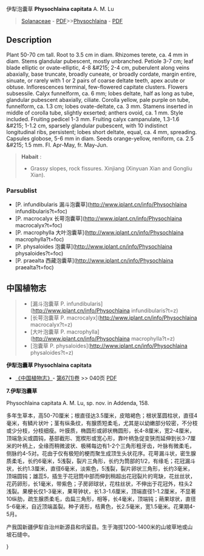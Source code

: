 伊犁泡囊草 **Physochlaina capitata** A. M. Lu

> [Solanaceae](http://www.iplant.cn/info/Solanaceae?t=foc) - [PDF](http://www.iplant.cn/foc/pdf/Solanaceae.pdf)>>[Physochlaina](http://www.iplant.cn/info/Physochlaina?t=foc) - [PDF](http://www.iplant.cn/foc/pdf/Physochlaina.pdf)

## Description

Plant 50-70 cm tall. Root to 3.5 cm in diam. Rhizomes terete, ca. 4 mm in diam. Stems glandular pubescent, mostly unbranched. Petiole 3-7 cm; leaf blade elliptic or ovate-elliptic, 4-8 &amp;#215; 2-4 cm, puberulent along veins abaxially, base truncate, broadly cuneate, or broadly cordate, margin entire, sinuate, or rarely with 1 or 2 pairs of coarse deltate teeth, apex acute or obtuse. Inflorescences terminal, few-flowered capitate clusters. Flowers subsessile. Calyx funnelform, ca. 6 mm; lobes deltate, half as long as tube, glandular pubescent abaxially, ciliate. Corolla yellow, pale purple on tube, funnelform, ca. 1.3 cm; lobes ovate-deltate, ca. 3 mm. Stamens inserted in middle of corolla tube, slightly exserted; anthers ovoid, ca. 1 mm. Style included. Fruiting pedicel 1-3 mm. Fruiting calyx campanulate, 1.3-1.6 &amp;#215; 1-1.2 cm, sparsely glandular pubescent, with 10 indistinct longitudinal ribs, persistent; lobes short deltate, equal, ca. 4 mm, spreading. Capsules globose, 5-6 mm in diam. Seeds orange-yellow, reniform, ca. 2.5 &amp;#215; 1.5 mm. Fl. Apr-May, fr. May-Jun.

> **Habait** : 
>* Grassy slopes, rock fissures. Xinjiang (Xinyuan Xian and Gongliu Xian).

### Parsublist

* [P.  infundibularis  漏斗泡囊草](http://www.iplant.cn/info/Physochlaina infundibularis?t=foc)
* [P.  macrocalyx  长萼泡囊草](http://www.iplant.cn/info/Physochlaina macrocalyx?t=foc)
* [P.  macrophylla  大叶泡囊草](http://www.iplant.cn/info/Physochlaina macrophylla?t=foc)
* [P.  physaloides  泡囊草](http://www.iplant.cn/info/Physochlaina physaloides?t=foc)
* [P.  praealta  西藏泡囊草](http://www.iplant.cn/info/Physochlaina praealta?t=foc)

## 中国植物志

> * [漏斗泡囊草  P.  infundibularis](http://www.iplant.cn/info/Physochlaina infundibularis?t=z)
> * [长萼泡囊草  P.  macrocalyx](http://www.iplant.cn/info/Physochlaina macrocalyx?t=z)
> * [大叶泡囊草  P.  macrophylla](http://www.iplant.cn/info/Physochlaina macrophylla?t=z)
> * [泡囊草  P.  physaloides](http://www.iplant.cn/info/Physochlaina physaloides?t=z)

**伊犁泡囊草 Physochlaina capitata**

* [《中国植物志》](http://www.iplant.cn/frps)- [第67(1)卷](http://www.iplant.cn/frps/vol/67(1)) >> 040页 [PDF](http://www.iplant.cn/frps/pdf/67(1)/040.pdf)

**7.伊犁泡囊草**

Physochlaina capitata A. M. Lu, sp. nov. in Addenda, 158.

多年生草本，高50-70厘米；根直径达3.5厘米，皮暗褐色；根状茎圆柱状，直径4毫米，有鳞片状叶；茎有纵条纹，有腺质短柔毛，尤其是以幼嫩部分较密，不分枝或少分枝，分枝细瘦。叶膜质，椭圆形或卵状椭圆形，长4-8厘米，宽2-4厘米，顶端急尖或圆钝，基部截形、宽楔形或宽心形，靠叶柄急促变狭而延伸到长3-7厘米的叶柄上，全缘而稍微波状、极稀每边有1-2个三角形粗牙齿，叶脉有微柔毛，侧脉约4-5对。花由于仅有极短的梗而聚生成顶生头状花序。花萼漏斗状，密生腺质柔毛，长约6毫米，5浅裂，裂片三角形，长约为筒部的1/2，有缘毛；花冠漏斗状，长约1.3厘米，直径6毫米，淡紫色，5浅裂，裂片卵状三角形，长约3毫米，顶端圆钝；雄蕊5，插生于花冠筒中部而伸到稍超出花冠裂片的弯缺，花丝丝状，花药卵形，长1毫米，带紫色；子房卵球状，花柱丝状，不伸出于花冠外，柱头2浅裂。果梗长仅1-3毫米，果萼钟状，长1.3-1.6厘米，顶端直径1-1.2厘米，不显著10纵肋，疏生腺质柔毛，齿扁三角形，相等，长4毫米，顶端钝；蒴果球状，直径5-6毫米，自近顶端盖裂。种子肾形，桔黄色，长2.5毫米，宽1.5毫米。花果期4-5月。

产我国新疆伊犁自治州新源县和巩留县。生于海拔1200-1400米的山坡草地或山坡石缝中。

}